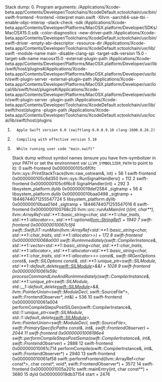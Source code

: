 Stack dump: 0. Program arguments: /Applications/Xcode-beta.app/Contents/Developer/Toolchains/XcodeDefault.xctoolchain/usr/bin/swift-frontend -frontend -interpret main.swift -Xllvm -aarch64-use-tbi -enable-objc-interop -stack-check -sdk /Applications/Xcode-beta.app/Contents/Developer/Platforms/MacOSX.platform/Developer/SDKs/MacOSX15.0.sdk -color-diagnostics -new-driver-path /Applications/Xcode-beta.app/Contents/Developer/Toolchains/XcodeDefault.xctoolchain/usr/bin/swift-driver -empty-abi-descriptor -resource-dir /Applications/Xcode-beta.app/Contents/Developer/Toolchains/XcodeDefault.xctoolchain/usr/lib/swift -module-name main -disable-clang-spi -target-sdk-version 15.0 -target-sdk-name macosx15.0 -external-plugin-path /Applications/Xcode-beta.app/Contents/Developer/Platforms/MacOSX.platform/Developer/usr/lib/swift/host/plugins#/Applications/Xcode-beta.app/Contents/Developer/Platforms/MacOSX.platform/Developer/usr/bin/swift-plugin-server -external-plugin-path /Applications/Xcode-beta.app/Contents/Developer/Platforms/MacOSX.platform/Developer/usr/local/lib/swift/host/plugins#/Applications/Xcode-beta.app/Contents/Developer/Platforms/MacOSX.platform/Developer/usr/bin/swift-plugin-server -plugin-path /Applications/Xcode-beta.app/Contents/Developer/Toolchains/XcodeDefault.xctoolchain/usr/lib/swift/host/plugins -plugin-path /Applications/Xcode-beta.app/Contents/Developer/Toolchains/XcodeDefault.xctoolchain/usr/local/lib/swift/host/plugins

1.       Apple Swift version 6.0 (swiftlang-6.0.0.9.10 clang-1600.0.26.2)
2.       Compiling with effective version 5.10
3.       While running user code "main.swift"
    Stack dump without symbol names (ensure you have llvm-symbolizer in your PATH or set the environment var `LLVM_SYMBOLIZER_PATH` to point to it):
    0 swift-frontend 0x0000000105c6f0fc llvm::sys::PrintStackTrace(llvm::raw_ostream&, int) + 56
    1 swift-frontend 0x0000000105c6d350 llvm::sys::RunSignalHandlers() + 112
    2 swift-frontend 0x0000000105c6f6c8 SignalHandler(int) + 292
    3 libsystem_platform.dylib 0x000000019def2584 \_sigtramp + 56
    4 libsystem_platform.dylib 0x000000010baa0498 \_sigtramp + 18446744071255547724
    5 libsystem_platform.dylib 0x000000010baa01d4 \_sigtramp + 18446744071255547016
    6 swift-frontend 0x0000000100768c20 llvm::orc::runAsMain(int (_)(int, char\*\*), llvm::ArrayRef<std::**1::basic_string<char, std::**1::char_traits<char>, std::**1::allocator<char>>>, std::**1::optional<llvm::StringRef>) + 1940
    7 swift-frontend 0x000000010067c5f4 swift::SwiftJIT::runMain(llvm::ArrayRef<std::**1::basic_string<char, std::**1::char_traits<char>, std::**1::allocator<char>>>) + 172
    8 swift-frontend 0x000000010068a000 swift::RunImmediately(swift::CompilerInstance&, std::**1::vector<std::**1::basic_string<char, std::**1::char_traits<char>, std::**1::allocator<char>>, std::**1::allocator<std::**1::basic_string<char, std::**1::char_traits<char>, std::**1::allocator<char>>>> const&, swift::IRGenOptions const&, swift::SILOptions const&, std::**1::unique_ptr<swift::SILModule, std::**1::default_delete<swift::SILModule>>&&) + 1028
    9 swift-frontend 0x000000010061e59c processCommandLineAndRunImmediately(swift::CompilerInstance&, std::**1::unique_ptr<swift::SILModule, std::\_\_1::default_delete<swift::SILModule>>&&, llvm::PointerUnion<swift::ModuleDecl_, swift::SourceFile*>, swift::FrontendObserver*, int&) + 536
    10 swift-frontend 0x000000010061a004 performCompileStepsPostSILGen(swift::CompilerInstance&, std::**1::unique_ptr<swift::SILModule, std::**1::default_delete<swift::SILModule>>, llvm::PointerUnion<swift::ModuleDecl*, swift::SourceFile*>, swift::PrimarySpecificPaths const&, int&, swift::FrontendObserver*) + 2044
    11 swift-frontend 0x00000001006196e4 swift::performCompileStepsPostSema(swift::CompilerInstance&, int&, swift::FrontendObserver*) + 2888
    12 swift-frontend 0x000000010061c714 performCompile(swift::CompilerInstance&, int&, swift::FrontendObserver*) + 2940
    13 swift-frontend 0x000000010061af58 swift::performFrontend(llvm::ArrayRef<char const*>, char const*, void*, swift::FrontendObserver\*) + 3572
    14 swift-frontend 0x00000001005a201c swift::mainEntry(int, char const\*\*) + 3680
    15 dyld 0x000000019db37154 start + 2476
